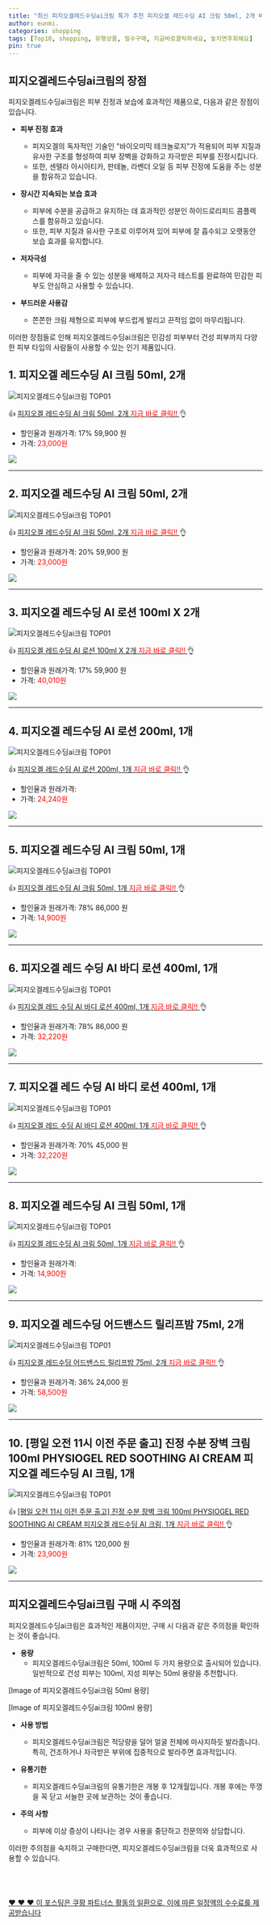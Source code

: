 ```yaml
---
title: "최신 피지오겔레드수딩ai크림 특가 추천 피지오겔 레드수딩 AI 크림 50ml, 2개 비교 장점"
author: eunmi.
categories: shopping
tags: [Top10, shopping, 유행상품, 필수구매, 지금바로클릭하세요, 놓치면후회해요]
pin: true
---
```

## 피지오겔레드수딩ai크림의 장점

피지오겔레드수딩ai크림은 피부 진정과 보습에 효과적인 제품으로, 다음과 같은 장점이 있습니다.

* **피부 진정 효과**
    * 피지오겔의 독자적인 기술인 "바이오미믹 테크놀로지"가 적용되어 피부 지질과 유사한 구조를 형성하여 피부 장벽을 강화하고 자극받은 피부를 진정시킵니다.
    * 또한, 센텔라 아시아티카, 판테놀, 라벤더 오일 등 피부 진정에 도움을 주는 성분을 함유하고 있습니다.

* **장시간 지속되는 보습 효과**
    * 피부에 수분을 공급하고 유지하는 데 효과적인 성분인 하이드로리피드 콤플렉스를 함유하고 있습니다.
    * 또한, 피부 지질과 유사한 구조로 이루어져 있어 피부에 잘 흡수되고 오랫동안 보습 효과를 유지합니다.

* **저자극성**
    * 피부에 자극을 줄 수 있는 성분을 배제하고 저자극 테스트를 완료하여 민감한 피부도 안심하고 사용할 수 있습니다.

* **부드러운 사용감**
    * 쫀쫀한 크림 제형으로 피부에 부드럽게 발리고 끈적임 없이 마무리됩니다.

이러한 장점들로 인해 피지오겔레드수딩ai크림은 민감성 피부부터 건성 피부까지 다양한 피부 타입의 사람들이 사용할 수 있는 인기 제품입니다.

   

## 1. 피지오겔 레드수딩 AI 크림 50ml, 2개

![피지오겔레드수딩ai크림 TOP01](https://thumbnail10.coupangcdn.com/thumbnails/remote/230x230ex/image/vendor_inventory/1592/ffd8f4948ea0e25847131a6a21c8cf41cffced8e681382a2bfc4b896cd28.jpg)


👍 [피지오겔 레드수딩 AI 크림 50ml, 2개 <font color=red> 지금 바로 클릭!! </font> ](https://link.coupang.com/re/AFFSDP?lptag=AF3617701&subid=GithubCoopas&pageKey=2234356063&traceid=V0-153&itemId=10244729761&vendorItemId=80524389263) 👌 


- 할인율과 원래가격: 17%  59,900   원
- 가격: <span style='color:red'>23,000원</span>

[![](/discount_price.png)](https://link.coupang.com/re/AFFSDP?lptag=AF3617701&subid=GithubCoopas&pageKey=2234356063&traceid=V0-153&itemId=10244729761&vendorItemId=80524389263)

---


   

## 2. 피지오겔 레드수딩 AI 크림 50ml, 2개

![피지오겔레드수딩ai크림 TOP01](https://thumbnail10.coupangcdn.com/thumbnails/remote/230x230ex/image/vendor_inventory/1592/ffd8f4948ea0e25847131a6a21c8cf41cffced8e681382a2bfc4b896cd28.jpg)


👍 [피지오겔 레드수딩 AI 크림 50ml, 2개 <font color=red> 지금 바로 클릭!! </font> ](https://link.coupang.com/re/AFFSDP?lptag=AF3617701&subid=GithubCoopas&pageKey=2234356063&traceid=V0-153&itemId=10244729761&vendorItemId=80524389263) 👌 


- 할인율과 원래가격: 20%  59,900   원
- 가격: <span style='color:red'>23,000원</span>

[![](/discount_price.png)](https://link.coupang.com/re/AFFSDP?lptag=AF3617701&subid=GithubCoopas&pageKey=2234356063&traceid=V0-153&itemId=10244729761&vendorItemId=80524389263)

---


   

## 3. 피지오겔 레드수딩 AI 로션 100ml X 2개

![피지오겔레드수딩ai크림 TOP01](https://thumbnail6.coupangcdn.com/thumbnails/remote/230x230ex/image/vendor_inventory/d7c6/63d8cdc4691c24c150fe769cf697c71faf5206978ca2523ba25ada01daa9.jpg)


👍 [피지오겔 레드수딩 AI 로션 100ml X 2개 <font color=red> 지금 바로 클릭!! </font> ](https://link.coupang.com/re/AFFSDP?lptag=AF3617701&subid=GithubCoopas&pageKey=6489727249&traceid=V0-153&itemId=14242160261&vendorItemId=81487369753) 👌 


- 할인율과 원래가격: 17%  59,900   원
- 가격: <span style='color:red'>40,010원</span>

[![](/discount_price.png)](https://link.coupang.com/re/AFFSDP?lptag=AF3617701&subid=GithubCoopas&pageKey=6489727249&traceid=V0-153&itemId=14242160261&vendorItemId=81487369753)

---


   

## 4. 피지오겔 레드수딩 AI 로션 200ml, 1개

![피지오겔레드수딩ai크림 TOP01](https://thumbnail9.coupangcdn.com/thumbnails/remote/230x230ex/image/vendor_inventory/850b/28f1388101ea76466f4489d5e59400898c0af7987bf44c6e624560f5e5d4.jpg)


👍 [피지오겔 레드수딩 AI 로션 200ml, 1개 <font color=red> 지금 바로 클릭!! </font> ](https://link.coupang.com/re/AFFSDP?lptag=AF3617701&subid=GithubCoopas&pageKey=6729084280&traceid=V0-153&itemId=15673550559&vendorItemId=77960549648) 👌 


- 할인율과 원래가격: 
- 가격: <span style='color:red'>24,240원</span>

[![](/discount_price.png)](https://link.coupang.com/re/AFFSDP?lptag=AF3617701&subid=GithubCoopas&pageKey=6729084280&traceid=V0-153&itemId=15673550559&vendorItemId=77960549648)

---


   

## 5. 피지오겔 레드수딩 AI 크림 50ml, 1개

![피지오겔레드수딩ai크림 TOP01](https://thumbnail7.coupangcdn.com/thumbnails/remote/230x230ex/image/vendor_inventory/b622/c173592f875937a1c816d7c9042166f0d02f525c0aa6b4c71daea312e648.jpg)


👍 [피지오겔 레드수딩 AI 크림 50ml, 1개 <font color=red> 지금 바로 클릭!! </font> ](https://link.coupang.com/re/AFFSDP?lptag=AF3617701&subid=GithubCoopas&pageKey=2234356063&traceid=V0-153&itemId=62144960&vendorItemId=83139741325) 👌 


- 할인율과 원래가격: 78%  86,000   원
- 가격: <span style='color:red'>14,900원</span>

[![](/discount_price.png)](https://link.coupang.com/re/AFFSDP?lptag=AF3617701&subid=GithubCoopas&pageKey=2234356063&traceid=V0-153&itemId=62144960&vendorItemId=83139741325)

---


   

## 6. 피지오겔 레드 수딩 AI 바디 로션 400ml, 1개

![피지오겔레드수딩ai크림 TOP01](https://thumbnail7.coupangcdn.com/thumbnails/remote/230x230ex/image/vendor_inventory/9b8b/f0b3d5b2a197fa3459bfb9f0300d78f693dabd3ff302a5eb2e42b03f7549.jpg)


👍 [피지오겔 레드 수딩 AI 바디 로션 400ml, 1개 <font color=red> 지금 바로 클릭!! </font> ](https://link.coupang.com/re/AFFSDP?lptag=AF3617701&subid=GithubCoopas&pageKey=6729084280&traceid=V0-153&itemId=12289893193&vendorItemId=86827423157) 👌 


- 할인율과 원래가격: 78%  86,000   원
- 가격: <span style='color:red'>32,220원</span>

[![](/discount_price.png)](https://link.coupang.com/re/AFFSDP?lptag=AF3617701&subid=GithubCoopas&pageKey=6729084280&traceid=V0-153&itemId=12289893193&vendorItemId=86827423157)

---


   

## 7. 피지오겔 레드 수딩 AI 바디 로션 400ml, 1개

![피지오겔레드수딩ai크림 TOP01](https://thumbnail7.coupangcdn.com/thumbnails/remote/230x230ex/image/vendor_inventory/9b8b/f0b3d5b2a197fa3459bfb9f0300d78f693dabd3ff302a5eb2e42b03f7549.jpg)


👍 [피지오겔 레드 수딩 AI 바디 로션 400ml, 1개 <font color=red> 지금 바로 클릭!! </font> ](https://link.coupang.com/re/AFFSDP?lptag=AF3617701&subid=GithubCoopas&pageKey=6729084280&traceid=V0-153&itemId=12289893193&vendorItemId=86827423157) 👌 


- 할인율과 원래가격: 70%  45,000   원
- 가격: <span style='color:red'>32,220원</span>

[![](/discount_price.png)](https://link.coupang.com/re/AFFSDP?lptag=AF3617701&subid=GithubCoopas&pageKey=6729084280&traceid=V0-153&itemId=12289893193&vendorItemId=86827423157)

---


   

## 8. 피지오겔 레드수딩 AI 크림 50ml, 1개

![피지오겔레드수딩ai크림 TOP01](https://thumbnail7.coupangcdn.com/thumbnails/remote/230x230ex/image/vendor_inventory/b622/c173592f875937a1c816d7c9042166f0d02f525c0aa6b4c71daea312e648.jpg)


👍 [피지오겔 레드수딩 AI 크림 50ml, 1개 <font color=red> 지금 바로 클릭!! </font> ](https://link.coupang.com/re/AFFSDP?lptag=AF3617701&subid=GithubCoopas&pageKey=2234356063&traceid=V0-153&itemId=62144960&vendorItemId=83139741325) 👌 


- 할인율과 원래가격: 
- 가격: <span style='color:red'>14,900원</span>

[![](/discount_price.png)](https://link.coupang.com/re/AFFSDP?lptag=AF3617701&subid=GithubCoopas&pageKey=2234356063&traceid=V0-153&itemId=62144960&vendorItemId=83139741325)

---


   

## 9. 피지오겔 레드수딩 어드밴스드 릴리프밤 75ml, 2개

![피지오겔레드수딩ai크림 TOP01](https://thumbnail6.coupangcdn.com/thumbnails/remote/230x230ex/image/vendor_inventory/c98d/cc7b2e2e9c5948016cb21a35aeb197653ff98fef0a5f3c9eab54ff025eee.jpg)


👍 [피지오겔 레드수딩 어드밴스드 릴리프밤 75ml, 2개 <font color=red> 지금 바로 클릭!! </font> ](https://link.coupang.com/re/AFFSDP?lptag=AF3617701&subid=GithubCoopas&pageKey=7025179298&traceid=V0-153&itemId=17347287093&vendorItemId=84517684691) 👌 


- 할인율과 원래가격: 36%  24,000   원
- 가격: <span style='color:red'>58,500원</span>

[![](/discount_price.png)](https://link.coupang.com/re/AFFSDP?lptag=AF3617701&subid=GithubCoopas&pageKey=7025179298&traceid=V0-153&itemId=17347287093&vendorItemId=84517684691)

---


   

## 10. [평일 오전 11시 이전 주문 출고] 진정 수분 장벽 크림 100ml PHYSIOGEL RED SOOTHING AI CREAM 피지오겔 레드수딩 AI 크림, 1개

![피지오겔레드수딩ai크림 TOP01](https://thumbnail8.coupangcdn.com/thumbnails/remote/230x230ex/image/vendor_inventory/867a/955c07260af872a8e691f96885587452008349e68b1b05ca242c7531da7f.png)


👍 [[평일 오전 11시 이전 주문 출고] 진정 수분 장벽 크림 100ml PHYSIOGEL RED SOOTHING AI CREAM 피지오겔 레드수딩 AI 크림, 1개 <font color=red> 지금 바로 클릭!! </font> ](https://link.coupang.com/re/AFFSDP?lptag=AF3617701&subid=GithubCoopas&pageKey=1338689425&traceid=V0-153&itemId=19986675066&vendorItemId=87084766812) 👌 


- 할인율과 원래가격: 81%  120,000   원
- 가격: <span style='color:red'>23,900원</span>

[![](/discount_price.png)](https://link.coupang.com/re/AFFSDP?lptag=AF3617701&subid=GithubCoopas&pageKey=1338689425&traceid=V0-153&itemId=19986675066&vendorItemId=87084766812)

---
## 피지오겔레드수딩ai크림 구매 시 주의점

피지오겔레드수딩ai크림은 효과적인 제품이지만, 구매 시 다음과 같은 주의점을 확인하는 것이 좋습니다.

* **용량**
    * 피지오겔레드수딩ai크림은 50ml, 100ml 두 가지 용량으로 출시되어 있습니다. 일반적으로 건성 피부는 100ml, 지성 피부는 50ml 용량을 추천합니다.

[Image of 피지오겔레드수딩ai크림 50ml 용량]

[Image of 피지오겔레드수딩ai크림 100ml 용량]

* **사용 방법**
    * 피지오겔레드수딩ai크림은 적당량을 덜어 얼굴 전체에 마사지하듯 발라줍니다. 특히, 건조하거나 자극받은 부위에 집중적으로 발라주면 효과적입니다.

* **유통기한**
    * 피지오겔레드수딩ai크림의 유통기한은 개봉 후 12개월입니다. 개봉 후에는 뚜껑을 꼭 닫고 서늘한 곳에 보관하는 것이 좋습니다.

* **주의 사항**
    * 피부에 이상 증상이 나타나는 경우 사용을 중단하고 전문의와 상담합니다.

이러한 주의점을 숙지하고 구매한다면, 피지오겔레드수딩ai크림을 더욱 효과적으로 사용할 수 있습니다.<br><br><br><br><br> [ ❤ ❤ ❤ 이 포스팅은 쿠팡 파트너스 활동의 일환으로, 이에 따른 일정액의 수수료를 제공받습니다](https://link.coupang.com/a/bcEFyh)